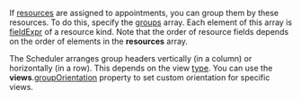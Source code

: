 If [resources](/Documentation/ApiReference/UI_Components/dxScheduler/Configuration/resources/) are assigned to appointments, you can group them by these resources. To do this, specify the [groups](/api-reference/10%20UI%20Components/dxScheduler/1%20Configuration/groups.md '/Documentation/ApiReference/UI_Components/dxScheduler/Configuration/#groups') array. Each element of this array is [fieldExpr](/Documentation/ApiReference/UI_Components/dxScheduler/Configuration/resources/#fieldExpr) of a resource kind. Note that the order of resource fields depends on the order of elements in the **resources** array.

The Scheduler arranges group headers vertically (in a column) or horizontally (in a row). This depends on the view [type](/Documentation/ApiReference/UI_Components/dxScheduler/Configuration/views/#type). You can use the **views**.[groupOrientation](/api-reference/10%20UI%20Components/dxScheduler/1%20Configuration/views/groupOrientation.md '/Documentation/ApiReference/UI_Components/dxScheduler/Configuration/views/#groupOrientation') property to set custom orientation for specific views.
